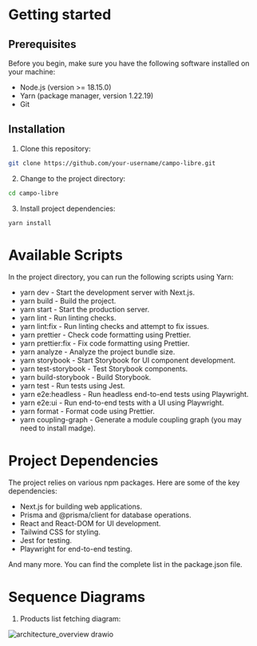 # Getting started

## Prerequisites

Before you begin, make sure you have the following software installed on your machine:

* Node.js (version >= 18.15.0)
* Yarn (package manager, version 1.22.19)
* Git

## Installation

1. Clone this repository:

```bash
git clone https://github.com/your-username/campo-libre.git
```

2. Change to the project directory:

```bash
cd campo-libre
```

3. Install project dependencies:

```bash
yarn install
```

# Available Scripts

In the project directory, you can run the following scripts using Yarn:

* yarn dev - Start the development server with Next.js.
* yarn build - Build the project.
* yarn start - Start the production server.
* yarn lint - Run linting checks.
* yarn lint:fix - Run linting checks and attempt to fix issues.
* yarn prettier - Check code formatting using Prettier.
* yarn prettier:fix - Fix code formatting using Prettier.
* yarn analyze - Analyze the project bundle size.
* yarn storybook - Start Storybook for UI component development.
* yarn test-storybook - Test Storybook components.
* yarn build-storybook - Build Storybook.
* yarn test - Run tests using Jest.
* yarn e2e:headless - Run headless end-to-end tests using Playwright.
* yarn e2e:ui - Run end-to-end tests with a UI using Playwright.
* yarn format - Format code using Prettier.
* yarn coupling-graph - Generate a module coupling graph (you may need to install madge).

# Project Dependencies

The project relies on various npm packages. Here are some of the key dependencies:

* Next.js for building web applications.
* Prisma and @prisma/client for database operations.
* React and React-DOM for UI development.
* Tailwind CSS for styling.
* Jest for testing.
* Playwright for end-to-end testing.

And many more. You can find the complete list in the package.json file.

# Sequence Diagrams

1. Products list fetching diagram:
   
![architecture_overview drawio](https://github.com/RedBrickBurrito/CampoLibre/assets/20271819/5a3e851d-9b00-443d-8636-9d2e70431825)
